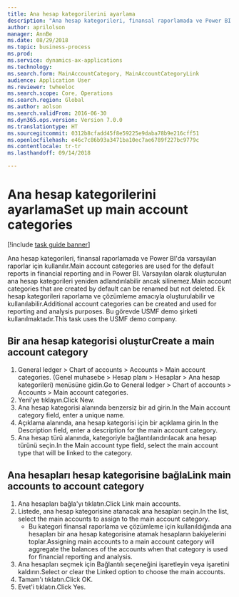 ```yaml
--- 
title: Ana hesap kategorilerini ayarlama
description: "Ana hesap kategorileri, finansal raporlamada ve Power BI'da varsayılan raporlar için kullanılır."
author: aprilolson
manager: AnnBe
ms.date: 08/29/2018
ms.topic: business-process
ms.prod: 
ms.service: dynamics-ax-applications
ms.technology: 
ms.search.form: MainAccountCategory, MainAccountCategoryLink
audience: Application User
ms.reviewer: twheeloc
ms.search.scope: Core, Operations
ms.search.region: Global
ms.author: aolson
ms.search.validFrom: 2016-06-30
ms.dyn365.ops.version: Version 7.0.0
ms.translationtype: HT
ms.sourcegitcommit: 0312b8cfadd45f8e59225e9daba78b9e216cff51
ms.openlocfilehash: e46c7c86b93a3471ba10ec7ae6789f227bc9779c
ms.contentlocale: tr-tr
ms.lasthandoff: 09/14/2018

---
```

# <a name="set-up-main-account-categories"></a><span data-ttu-id="026ba-103">Ana hesap kategorilerini ayarlama</span><span class="sxs-lookup"><span data-stu-id="026ba-103">Set up main account categories</span></span>

[!include [task guide banner](../../includes/task-guide-banner.md)]

<span data-ttu-id="026ba-104">Ana hesap kategorileri, finansal raporlamada ve Power BI'da varsayılan raporlar için kullanılır.</span><span class="sxs-lookup"><span data-stu-id="026ba-104">Main account categories are used for the default reports in financial reporting and in Power BI.</span></span> <span data-ttu-id="026ba-105">Varsayılan olarak oluşturulan ana hesap kategorileri yeniden adlandırılabilir ancak silinemez.</span><span class="sxs-lookup"><span data-stu-id="026ba-105">Main account categories that are created by default can be renamed but not deleted.</span></span> <span data-ttu-id="026ba-106">Ek hesap kategorileri raporlama ve çözümleme amacıyla oluşturulabilir ve kullanılabilir.</span><span class="sxs-lookup"><span data-stu-id="026ba-106">Additional account categories can be created and used for reporting and analysis purposes.</span></span> <span data-ttu-id="026ba-107">Bu görevde USMF demo şirketi kullanılmaktadır.</span><span class="sxs-lookup"><span data-stu-id="026ba-107">This task uses the USMF demo company.</span></span>


## <a name="create-a-main-account-category"></a><span data-ttu-id="026ba-108">Bir ana hesap kategorisi oluştur</span><span class="sxs-lookup"><span data-stu-id="026ba-108">Create a main account category</span></span>
1. <span data-ttu-id="026ba-109">General ledger > Chart of accounts > Accounts > Main account categories. (Genel muhasebe > Hesap planı > Hesaplar > Ana hesap kategorileri) menüsüne gidin.</span><span class="sxs-lookup"><span data-stu-id="026ba-109">Go to General ledger > Chart of accounts > Accounts > Main account categories.</span></span>
2. <span data-ttu-id="026ba-110">Yeni'ye tıklayın.</span><span class="sxs-lookup"><span data-stu-id="026ba-110">Click New.</span></span>
3. <span data-ttu-id="026ba-111">Ana hesap kategorisi alanında benzersiz bir ad girin.</span><span class="sxs-lookup"><span data-stu-id="026ba-111">In the Main account category field, enter a unique name.</span></span>
4. <span data-ttu-id="026ba-112">Açıklama alanında, ana hesap kategorisi için bir açıklama girin.</span><span class="sxs-lookup"><span data-stu-id="026ba-112">In the Description field, enter a description for the main account category.</span></span>
5. <span data-ttu-id="026ba-113">Ana hesap türü alanında, kategoriyle bağlantılandırılacak ana hesap türünü seçin.</span><span class="sxs-lookup"><span data-stu-id="026ba-113">In the Main account type field, select the main account type that will be linked to the category.</span></span>

## <a name="link-main-accounts-to-account-category"></a><span data-ttu-id="026ba-114">Ana hesapları hesap kategorisine bağla</span><span class="sxs-lookup"><span data-stu-id="026ba-114">Link main accounts to account category</span></span>
1. <span data-ttu-id="026ba-115">Ana hesapları bağla'yı tıklatın.</span><span class="sxs-lookup"><span data-stu-id="026ba-115">Click Link main accounts.</span></span>
2. <span data-ttu-id="026ba-116">Listede, ana hesap kategorisine atanacak ana hesapları seçin.</span><span class="sxs-lookup"><span data-stu-id="026ba-116">In the list, select the main accounts to assign to the main account category.</span></span>
    * <span data-ttu-id="026ba-117">Bu kategori finansal raporlama ve çözümleme için kullanıldığında ana hesapları bir ana hesap kategorisine atamak hesapların bakiyelerini toplar.</span><span class="sxs-lookup"><span data-stu-id="026ba-117">Assigning main accounts to a main account category will aggregate the balances of the accounts when that category is used for financial reporting and analysis.</span></span>  
3. <span data-ttu-id="026ba-118">Ana hesapları seçmek için Bağlantılı seçeneğini işaretleyin veya işaretini kaldırın.</span><span class="sxs-lookup"><span data-stu-id="026ba-118">Select or clear the Linked option to choose the main accounts.</span></span>
4. <span data-ttu-id="026ba-119">Tamam'ı tıklatın.</span><span class="sxs-lookup"><span data-stu-id="026ba-119">Click OK.</span></span>
5. <span data-ttu-id="026ba-120">Evet'i tıklatın.</span><span class="sxs-lookup"><span data-stu-id="026ba-120">Click Yes.</span></span>


